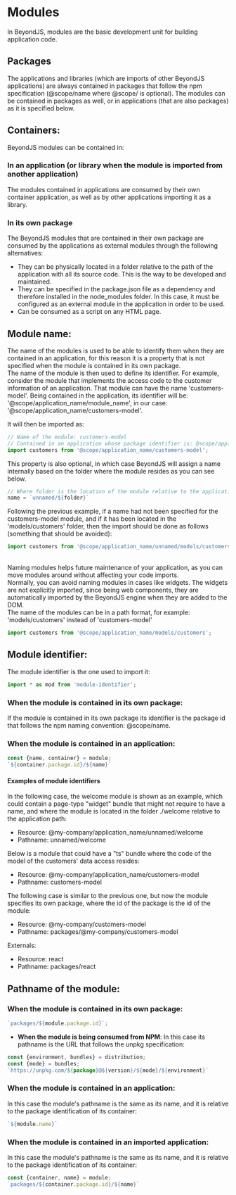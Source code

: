 # Modules

In BeyondJS, modules are the basic development unit for building application code.

## Packages

The applications and libraries (which are imports of other BeyondJS applications) are always contained in packages that
follow the npm specification (@scope/name where @scope/ is optional). The modules can be contained in packages as well,
or in applications (that are also packages) as it is specified below.

## Containers:

BeyondJS modules can be contained in:

### In an application (or library when the module is imported from another application)

The modules contained in applications are consumed by their own container application, as well as by other applications
importing it as a library.

### In its own package

The BeyondJS modules that are contained in their own package are consumed by the applications as external modules
through the following alternatives:

* They can be physically located in a folder relative to the path of the application with all its source code. This is
  the way to be developed and maintained.
* They can be specified in the package.json file as a dependency and therefore installed in the node_modules folder. In
  this case, it must be configured as an external module in the application in order to be used.
* Can be consumed as a script on any HTML page.

## Module name:

The name of the modules is used to be able to identify them when they are contained in an application, for this reason
it is a property that is not specified when the module is contained in its own package.
\
The name of the module is then used to define its identifier. For example, consider the module that implements the
access code to the customer information of an application. That module can have the name 'customers-model'. Being
contained in the application, its identifier will be:
'@scope/application_name/module_name', in our case:
\
'@scope/application_name/customers-model'.

It will then be imported as:

```javascript
// Name of the module: customers-model
// Contained in an application whose package identifier is: @scope/application_name
import customers from '@scope/application_name/customers-model';
```

This property is also optional, in which case BeyondJS will assign a name internally based on the folder where the
module resides as you can see below.

```javascript
// Where folder is the location of the module relative to the application path. 
name = `unnamed/${folder}`
```

Following the previous example, if a name had not been specified for the customers-model module, and if it has been
located in the 'models/customers' folder, then the import should be done as follows (something that should be avoided):

```javascript
import customers from '@scope/application_name/unnamed/models/customers';
```

\
Naming modules helps future maintenance of your application, as you can move modules around without affecting your code
imports.
\
Normally, you can avoid naming modules in cases like widgets. The widgets are not explicitly imported, since being web
components, they are automatically imported by the BeyondJS engine when they are added to the DOM.
\
The name of the modules can be in a path format, for example: 'models/customers' instead of 'customers-model'

```javascript
import customers from '@scope/application_name/models/customers';
```

## Module identifier:

The module identifier is the one used to import it:

```javascript
import * as mod from 'module-identifier';
```

### When the module is contained in its own package:

If the module is contained in its own package its identifier is the package id that follows the npm naming convention:
@scope/name.

### When the module is contained in an application:

```javascript
const {name, container} = module;
`${container.package.id}/${name}`
```

#### Examples of module identifiers

In the following case, the welcome module is shown as an example, which could contain a page-type "widget" bundle that
might not require to have a name, and where the module is located in the folder ./welcome relative to the application
path:

* Resource: @my-company/application_name/unnamed/welcome
* Pathname: unnamed/welcome

Below is a module that could have a "ts" bundle where the code of the model of the customers' data access resides:

* Resource: @my-company/application_name/customers-model
* Pathname: customers-model

The following case is similar to the previous one, but now the module specifies its own package, where the id of the
package is the id of the module:

* Resource: @my-company/customers-model
* Pathname: packages/@my-company/customers-model

Externals:

* Resource: react
* Pathname: packages/react

## Pathname of the module:

### When the module is contained in its own package:

```javascript
`packages/${module.package.id}`;
```

* **When the module is being consumed from NPM**: In this case its pathname is the URL that follows the unpkg
  specification:

```javascript
const {environment, bundles} = distribution;
const {mode} = bundles;
`https://unpkg.com/${package}@${version}/${mode}/${environment}`
```

### When the module is contained in an application:

In this case the module's pathname is the same as its name, and it is relative to the package identification of its
container:

```javascript
`${module.name}`
```

### When the module is contained in an imported application:

In this case the module's pathname is the same as its name, and it is relative to the package identification of its
container:

```javascript
const {container, name} = module;
`packages/${container.package.id}/${name}`
```
